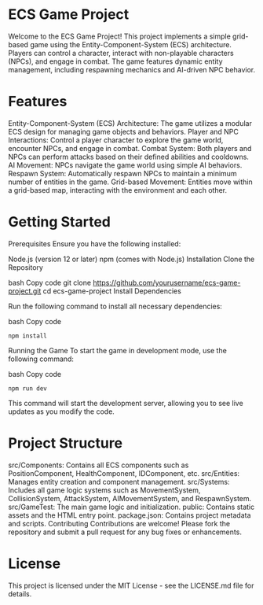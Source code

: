 # ECS Game Project
Welcome to the ECS Game Project! This project implements a simple grid-based game using the Entity-Component-System (ECS) architecture. Players can control a character, interact with non-playable characters (NPCs), and engage in combat. The game features dynamic entity management, including respawning mechanics and AI-driven NPC behavior.

# Features
Entity-Component-System (ECS) Architecture: The game utilizes a modular ECS design for managing game objects and behaviors.
Player and NPC Interactions: Control a player character to explore the game world, encounter NPCs, and engage in combat.
Combat System: Both players and NPCs can perform attacks based on their defined abilities and cooldowns.
AI Movement: NPCs navigate the game world using simple AI behaviors.
Respawn System: Automatically respawn NPCs to maintain a minimum number of entities in the game.
Grid-based Movement: Entities move within a grid-based map, interacting with the environment and each other.

# Getting Started
Prerequisites
Ensure you have the following installed:

Node.js (version 12 or later)
npm (comes with Node.js)
Installation
Clone the Repository

bash
Copy code
git clone https://github.com/yourusername/ecs-game-project.git
cd ecs-game-project
Install Dependencies

Run the following command to install all necessary dependencies:

bash
Copy code
```
npm install
```
Running the Game
To start the game in development mode, use the following command:

bash
Copy code
```
npm run dev
```
This command will start the development server, allowing you to see live updates as you modify the code.

# Project Structure
src/Components: Contains all ECS components such as PositionComponent, HealthComponent, IDComponent, etc.
src/Entities: Manages entity creation and component management.
src/Systems: Includes all game logic systems such as MovementSystem, CollisionSystem, AttackSystem, AIMovementSystem, and RespawnSystem.
src/GameTest: The main game logic and initialization.
public: Contains static assets and the HTML entry point.
package.json: Contains project metadata and scripts.
Contributing
Contributions are welcome! Please fork the repository and submit a pull request for any bug fixes or enhancements.

# License
This project is licensed under the MIT License - see the LICENSE.md file for details.

